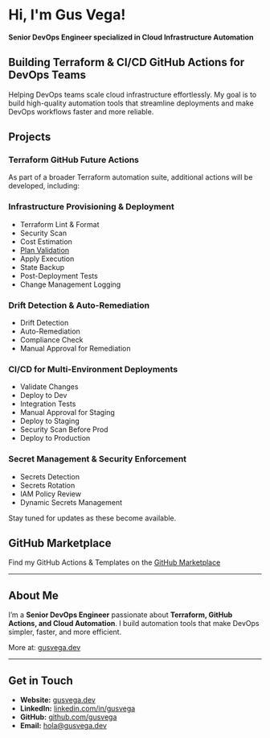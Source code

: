 # Hi, I'm Gus Vega!  
**Senior DevOps Engineer specialized in Cloud Infrastructure Automation**

## Building Terraform & CI/CD GitHub Actions for DevOps Teams

Helping DevOps teams scale cloud infrastructure effortlessly. My goal is to build high-quality automation tools that streamline deployments and make DevOps workflows faster and more reliable.

## Projects
### Terraform GitHub Future Actions
As part of a broader Terraform automation suite, additional actions will be developed, including:

### **Infrastructure Provisioning & Deployment**
- Terraform Lint & Format
- Security Scan
- Cost Estimation
- [ Plan Validation ](https://github.com/marketplace/actions/terraform-plan-gcp-action)
- Apply Execution
- State Backup
- Post-Deployment Tests
- Change Management Logging

### **Drift Detection & Auto-Remediation**
- Drift Detection
- Auto-Remediation
- Compliance Check
- Manual Approval for Remediation

### **CI/CD for Multi-Environment Deployments**
- Validate Changes
- Deploy to Dev
- Integration Tests
- Manual Approval for Staging
- Deploy to Staging
- Security Scan Before Prod
- Deploy to Production

### **Secret Management & Security Enforcement**
- Secrets Detection
- Secrets Rotation
- IAM Policy Review
- Dynamic Secrets Management

Stay tuned for updates as these become available.

## GitHub Marketplace
Find my GitHub Actions & Templates on the [GitHub Marketplace](https://github.com/marketplace?query=gus+vega)

---

## About Me
I’m a **Senior DevOps Engineer** passionate about **Terraform, GitHub Actions, and Cloud Automation**. I build automation tools that make DevOps simpler, faster, and more efficient.

More at: [gusvega.dev](https://gusvega.dev)

---

## Get in Touch
- **Website:** [gusvega.dev](https://gusvega.dev)  
- **LinkedIn:** [linkedin.com/in/gusvega](https://linkedin.com/in/gusvega)  
- **GitHub:** [github.com/gusvega](https://github.com/gusvega)  
- **Email:** [hola@gusvega.dev](mailto:hola@gusvega.dev)  
